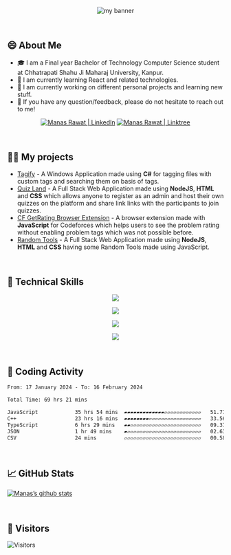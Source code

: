 <p align="center">
  <img src="https://github.com/importlogic/importlogic/blob/main/header.svg" alt="my banner"></a>
</p>

<br>

## 😄 About Me
- 🎓 I am a Final year Bachelor of Technology Computer Science student at Chhatrapati Shahu Ji Maharaj University, Kanpur.
- 🌱 I am currently learning React and related technologies.
- 🔭 I am currently working on different personal projects and learning new stuff.
- 💬 If you have any question/feedback, please do not hesitate to reach out to me!

<p align="center">
  <a href="https://www.linkedin.com/in/rawatmanas/"><img src="https://img.shields.io/badge/LinkedIn-0077B5?style=for-the-badge&logo=linkedin&logoColor=white" alt="Manas Rawat | LinkedIn"/></a>
  <a href="https://linktr.ee/manasrawat"><img src="https://img.shields.io/badge/linktree-1de9b6?style=for-the-badge&logo=linktree&logoColor=white" alt="Manas Rawat | Linktree"/></a>
</p>

<br>

## 👨‍💻 My projects
* [Tagify](https://github.com/importlogic/tagify) - A Windows Application made using <strong>C#</strong> for tagging files with custom tags and searching them on basis of tags.
* [Quiz Land](https://github.com/importlogic/quiz-land) - A Full Stack Web Application made using <strong>NodeJS</strong>, <strong>HTML</strong> and <strong>CSS</strong> which allows anyone to register as an admin and host their own quizzes on the platform and share link links with the participants to join quizzes.
* [CF GetRating Browser Extension](https://github.com/importlogic/cf-getrating-extension) - A browser extension made with <strong>JavaScript</strong> for Codeforces which helps users to see the problem rating without enabling problem tags which was not possible before.
* [Random Tools](https://github.com/importlogic/random-tools) - A Full Stack Web Application made using <strong>NodeJS</strong>, <strong>HTML</strong> and <strong>CSS</strong> having some Random Tools made using JavaScript.

<br>

## 💼 Technical Skills

<p align="center">
  <a href="https://skillicons.dev">
    <img src="https://skillicons.dev/icons?i=cpp,cs,java,js,py" />
  </a>
</p>

<p align="center">
  <a href="https://skillicons.dev">
    <img src="https://skillicons.dev/icons?i=react,nextjs,html,css,tailwind,bootstrap" />
  </a>
</p>

<p align="center">
  <a href="https://skillicons.dev">
    <img src="https://skillicons.dev/icons?i=nodejs,express,dotnet,mongodb,mysql,sqlite,jquery" />
  </a>
</p>

<p align="center">
  <a href="https://skillicons.dev">
    <img src="https://skillicons.dev/icons?i=git,github,heroku,vercel,atom,vscode,visualstudio,androidstudio" />
  </a>
</p>

<br>

## 📜 Coding Activity
<!--START_SECTION:waka-->

```txt
From: 17 January 2024 - To: 16 February 2024

Total Time: 69 hrs 21 mins

JavaScript            35 hrs 54 mins  ▰▰▰▰▰▰▰▰▰▰▰▰▰▱▱▱▱▱▱▱▱▱▱▱▱   51.77 %
C++                   23 hrs 16 mins  ▰▰▰▰▰▰▰▰▱▱▱▱▱▱▱▱▱▱▱▱▱▱▱▱▱   33.56 %
TypeScript            6 hrs 29 mins   ▰▰▱▱▱▱▱▱▱▱▱▱▱▱▱▱▱▱▱▱▱▱▱▱▱   09.37 %
JSON                  1 hr 49 mins    ▰▱▱▱▱▱▱▱▱▱▱▱▱▱▱▱▱▱▱▱▱▱▱▱▱   02.63 %
CSV                   24 mins         ▱▱▱▱▱▱▱▱▱▱▱▱▱▱▱▱▱▱▱▱▱▱▱▱▱   00.58 %
```

<!--END_SECTION:waka-->

<br>

## 📈 GitHub Stats 
[![Manas’s github stats](https://github-readme-stats.vercel.app/api?username=importlogic&show_icons=true&theme=dark&count_private=true)](https://github.com/importlogic)

<br>

## 👀 Visitors
<!-- ![Visitors](https://profile-counter.glitch.me/importlogic/count.svg) -->
![Visitors](https://moe-counter.glitch.me/get/@importlogic?theme=rule34)
